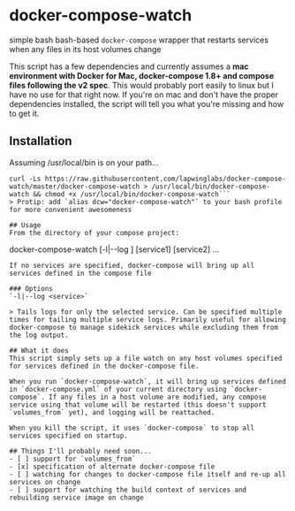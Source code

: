 # docker-compose-watch
simple bash bash-based `docker-compose` wrapper that restarts services when any files in its host volumes change

This script has a few dependencies and currently assumes a **mac environment with Docker for Mac, docker-compose 1.8+ and compose files following the v2 spec**.  This would probably port easily to linux but I have no use for that right now. If you're on mac and don't have the proper dependencies installed, the script will tell you what you're missing and how to get it.

## Installation

Assuming /usr/local/bin is on your path...
```
curl -Ls https://raw.githubusercontent.com/lapwinglabs/docker-compose-watch/master/docker-compose-watch > /usr/local/bin/docker-compose-watch && chmod +x /usr/local/bin/docker-compose-watch```
> Protip: add `alias dcw="docker-compose-watch"` to your bash profile for more convenient awesomeness

## Usage
From the directory of your compose project:

```
docker-compose-watch [-l|--log <service>] [service1] [service2] ...
```
If no services are specified, docker-compose will bring up all services defined in the compose file

### Options
`-l|--log <service>`

> Tails logs for only the selected service. Can be specified multiple times for tailing multiple service logs. Primarily useful for allowing docker-compose to manage sidekick services while excluding them from the log output.

## What it does
This script simply sets up a file watch on any host volumes specified for services defined in the docker-compose file.

When you run `docker-compose-watch`, it will bring up services defined in `docker-compose.yml` of your current directory using `docker-compose`. If any files in a host volume are modified, any compose service using that volume will be restarted (this doesn't support `volumes_from` yet), and logging will be reattached.

When you kill the script, it uses `docker-compose` to stop all services specified on startup.

## Things I'll probably need soon...
- [ ] support for `volumes_from`
- [x] specification of alternate docker-compose file
- [ ] watching for changes to docker-compose file itself and re-up all services on change
- [ ] support for watching the build context of services and rebuilding service image on change
